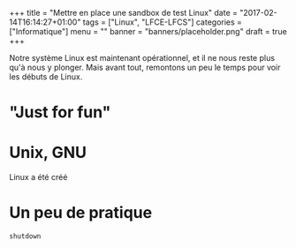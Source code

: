 +++
title      = "Mettre en place une sandbox de test Linux"
date       = "2017-02-14T16:14:27+01:00"
tags       = ["Linux", "LFCE-LFCS"]
categories = ["Informatique"]
menu       = ""
banner     = "banners/placeholder.png"
draft      = true
+++

Notre système Linux est maintenant opérationnel, et il ne nous reste plus qu'à nous y plonger. Mais avant tout, remontons un peu le temps pour voir les débuts de Linux.

# "Just for fun"

# Unix, GNU

Linux a été créé  

<!-- Unix est né en 1969, le langage C n'existait pas encore.
Il a été réécrit en C en 1972.

Unix n'est pas libre, mais son code source est accessible.
Ce qui signifie qu'on n'a pas le droit de le modifier, mais on peut y accéder pour créer des applications qui tournent dessus.
Unix est un nom protégé.

C'est pourquoi les "Unix" IBM, HP ou DEC par exemple ne s'appellent pas Unix, mais respectivement AIX, HP-UX et Ultrix.
Ce ne sont que des exemples.
Mais ce sont des unix car Unix est aussi une famille d'OS dont Linux fait parti.


Fin des 70s début des 80s certains ont eu l'idée d'un système entièrement libre, ils ont commencé à travailler dessus.
Début des années 80 nait la FSF (Free Software Foundation) et le projet GNU (Gnu is Not Unix).
Des distributions d'utilitaires libres fonctionnaient sous UNIX comment à voir le jour...


En 1991, le projet GNU est bien avancé lorsque Linux TORWALD développe un noyau pour un système de type Unix. Il le met sur Internet sous licence libre.
Plusieurs personnes travaillent à son amélioration.
Linux est né...

Puis Le projet GNU et le noyau Linux se sont rapproché, provoquant la création de GNU/Linux.
Les utilitaires libres de GNU et le noyau de Linux. -->


# Un peu de pratique

    shutdown

<!-- uname -a -->
<!-- Linux Epinet 3.13.0-93-generic #140-Ubuntu SMP Mon Jul 18 21:21:05 UTC 2016 x86_64 x86_64 x86_64 GNU/Linux -->
<!--   A      B         C                                D                          E      F      G      H      -->
<!-- A = kernel name ; B = network node hostname ; C = kernel release ; D = kernel version ; E = machine hardware name -->
<!-- F = processor type (non-portable) ; G = hardware platform (non-portable) ; H = operating system -->
<!-- shutdown -->
<!-- logout -->